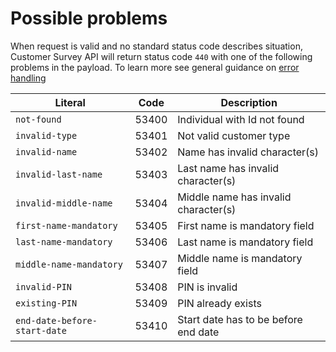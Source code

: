    
Possible problems
=================

When request is valid and no standard status code describes situation, Customer Survey API will return status code `440` with one of the following problems in the payload. 
To learn more see general guidance on [error handling]()


Literal 				                                     	| Code 	 | Description
----------------------------------------------------------------|--------|----------------------------------------
`not-found`														|53400	 | Individual with Id not found
`invalid-type`						            				|53401	 | Not valid customer type
`invalid-name`						            				|53402	 | Name has invalid character(s)
`invalid-last-name`					            				|53403	 | Last name has invalid character(s)
`invalid-middle-name`				            				|53404	 | Middle name has invalid character(s)
`first-name-mandatory`				            				|53405	 | First name is mandatory field
`last-name-mandatory`						            		|53406	 | Last name is mandatory field
`middle-name-mandatory`				            				|53407	 | Middle name is mandatory field
`invalid-PIN`													|53408	 | PIN is invalid
`existing-PIN`													|53409   | PIN already exists
`end-date-before-start-date`									|53410   | Start date has to be before end date



